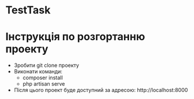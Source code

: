 # TestTask

Інструкція по розгортанню проекту
=================================

* Зробити git clone проекту
* Виконати команди:
    - composer install
    - php artisan serve
* Після цього проект буде доступний за адресою: http://localhost:8000
